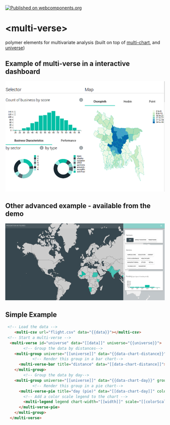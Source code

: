 [![Published on webcomponents.org](https://img.shields.io/badge/webcomponents.org-published-blue.svg)](https://beta.webcomponents.org/element/polymerEl/multi-verse)

# \<multi-verse\>

polymer elements for multivariate analysis (built on top of [multi-chart](https://github.com/PolymerEl/multi-chart), and [universe](https://github.com/crossfilter/universe))



## Example of multi-verse in a interactive dashboard

<div>
  <img src="https://raw.githubusercontent.com/PolymerEl/multi-verse/master/images/analysis.png" width="600"></img>
</div>

## Other advanced example - available from the demo

<div>
  <img src="https://raw.githubusercontent.com/PolymerEl/multi-verse/master/images/dash.png" width="600"></img>
</div>

## Simple Example

```html
 <!-- Load the data -->
	<multi-csv url="flight.csv" data="{{data}}"></multi-csv>
 <!-- Start a multi-verse -->
  <multi-verse id="universe" data="[[data]]" universe="{{universe}}">
 		<!-- Group the data by distances-->
    <multi-group universe="[[universe]]" data="{{data-chart-distance}}" group-by="distances">
 			<!-- Render this group in a bar chart-->
      <multi-verse-bar title="distance" data="[[data-chart-distance]]"> </multi-verse-bar>
    </multi-group>
 		<!-- Group the data by day-->
    <multi-group universe="[[universe]]" data="{{data-chart-day}}" group-by="day">
 			<!-- Render this group in a pie chart-->
      <multi-verse-pie title="day (pie)" data="[[data-chart-day]]" color-scale="{{colorScale}}" width="{{width}}">
      	<!-- Add a color scale legend to the chart -->
        <multi-legend legend chart-width="[[width]]" scale="[[colorScale]]" position="top-right"></multi-legend>
      </multi-verse-pie>
    </multi-group>
  </multi-verse>
```





